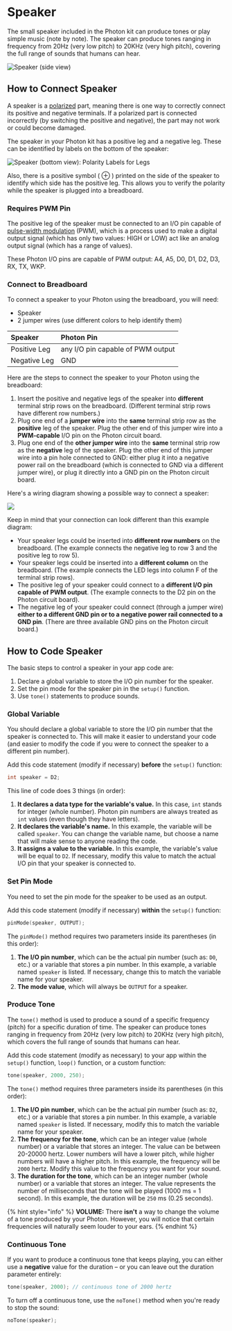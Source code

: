 # Speaker

The small speaker included in the Photon kit can produce tones or play simple music \(note by note\). The speaker can produce tones ranging in frequency from 20Hz \(very low pitch\) to 20KHz \(very high pitch\), covering the full range of sounds that humans can hear.

![Speaker \(side view\)](../../.gitbook/assets/speaker.jpg)

## How to Connect Speaker

A speaker is a [polarized](https://learn.sparkfun.com/tutorials/polarity) part, meaning there is one way to correctly connect its positive and negative terminals. If a polarized part is connected incorrectly \(by switching the positive and negative\), the part may not work or could become damaged.

The speaker in your Photon kit has a positive leg and a negative leg. These can be identified by labels on the bottom of the speaker:

![Speaker \(bottom view\): Polarity Labels for Legs](../../.gitbook/assets/speaker-polarity.jpg)

Also, there is a positive symbol \( ⊕ \) printed on the side of the speaker to identify which side has the positive leg. This allows you to verify the polarity while the speaker is plugged into a breadboard.

### Requires PWM Pin

The positive leg of the speaker must be connected to an I/O pin capable of [pulse-width modulation](https://learn.sparkfun.com/tutorials/pulse-width-modulation) \(PWM\), which is a process used to make a digital output signal \(which has only two values: HIGH or LOW\) act like an analog output signal \(which has a range of values\).

These Photon I/O pins are capable of PWM output:  A4, A5, D0, D1, D2, D3, RX, TX, WKP.

### Connect to Breadboard

To connect a speaker to your Photon using the breadboard, you will need:

* Speaker
* 2 jumper wires \(use different colors to help identify them\)

| Speaker | Photon Pin |
| :--- | :--- |
| Positive Leg | any I/O pin capable of PWM output |
| Negative Leg | GND |

Here are the steps to connect the speaker to your Photon using the breadboard:

1. Insert the positive and negative legs of the speaker into **different** terminal strip rows on the breadboard. \(Different terminal strip rows have different row numbers.\)
2. Plug one end of a **jumper wire** into the **same** terminal strip row as the **positive** leg of the speaker. Plug the other end of this jumper wire into a **PWM-capable** I/O pin on the Photon circuit board.
3. Plug one end of the **other jumper wire** into the **same** terminal strip row as the **negative** leg of the speaker. Plug the other end of this jumper wire into a pin hole connected to GND:  either plug it into a negative power rail on the breadboard \(which is connected to GND via a different jumper wire\), or plug it directly into a GND pin on the Photon circuit board.

Here's a wiring diagram showing a possible way to connect a speaker:

![](../../.gitbook/assets/experiment-5.jpg)

Keep in mind that your connection can look different than this example diagram:

* Your speaker legs could be inserted into **different row numbers** on the breadboard. \(The example connects the negative leg to row 3 and the positive leg to row 5\).
* Your speaker legs could be inserted into a **different column** on the breadboard. \(The example connects the LED legs into column F of the terminal strip rows\).
* The positive leg of your speaker could connect to a **different I/O pin capable of PWM output**. \(The example connects to the D2 pin on the Photon circuit board\).
* The negative leg of your speaker could connect \(through a jumper wire\) **either to a different GND pin or to a negative power rail connected to a GND pin**. \(There are three available GND pins on the Photon circuit board.\)

## How to Code Speaker

The basic steps to control a speaker in your app code are:

1. Declare a global variable to store the I/O pin number for the speaker.
2. Set the pin mode for the speaker pin in the `setup()` function.
3. Use `tone()` statements to produce sounds.

### Global Variable

You should declare a global variable to store the I/O pin number that the speaker is connected to. This will make it easier to understand your code \(and easier to modify the code if you were to connect the speaker to a different pin number\).

Add this code statement \(modify if necessary\) **before** the `setup()` function:

```cpp
int speaker = D2;
```

This line of code does 3 things \(in order\):

1. **It declares a data type for the variable's value.**  In this case, `int` stands for integer \(whole number\). Photon pin numbers are always treated as `int` values \(even though they have letters\).
2. **It declares the variable's name.** In this example, the variable will be called `speaker`. You can change the variable name, but choose a name that will make sense to anyone reading the code.
3. **It assigns a value to the variable.**  In this example, the variable's value will be equal to `D2`. If necessary, modify this value to match the actual I/O pin that your speaker is connected to.

### Set Pin Mode

You need to set the pin mode for the speaker to be used as an output.

Add this code statement \(modify if necessary\) **within** the `setup()` function:

```cpp
pinMode(speaker, OUTPUT);
```

The `pinMode()` method requires two parameters inside its parentheses \(in this order\):

1. **The I/O pin number**, which can be the actual pin number \(such as: `D0`, etc.\) or a variable that stores a pin number. In this example, a variable named `speaker` is listed. If necessary, change this to match the variable name for your speaker.
2. **The mode value**, which will always be `OUTPUT` for a speaker.

### Produce Tone

The `tone()` method is used to produce a sound of a specific frequency \(pitch\) for a specific duration of time. The speaker can produce tones ranging in frequency from 20Hz \(very low pitch\) to 20KHz \(very high pitch\), which covers the full range of sounds that humans can hear.

Add this code statement \(modify as necessary\) to your app within the `setup()` function, `loop()` function, or a custom function:

```cpp
tone(speaker, 2000, 250);
```

The `tone()` method requires three parameters inside its parentheses \(in this order\):

1. **The I/O pin number**, which can be the actual pin number \(such as: `D2`, etc.\) or a variable that stores a pin number. In this example, a variable named `speaker` is listed. If necessary, modify this to match the variable name for your speaker.
2. **The frequency for the tone**, which can be an integer value \(whole number\) or a variable that stores an integer. The value can be between 20-20000 hertz. Lower numbers will have a lower pitch, while higher numbers will have a higher pitch. In this example, the frequency will be `2000` hertz. Modify this value to the frequency you want for your sound.
3. **The duration for the tone**, which can be an integer number \(whole number\) or a variable that stores an integer. The value represents the number of milliseconds that the tone will be played \(1000 ms = 1 second\). In this example, the duration will be `250` ms \(0.25 seconds\).

{% hint style="info" %}
**VOLUME:**  There **isn't** a way to change the volume of a tone produced by your Photon. However, you will notice that certain frequencies will naturally seem louder to your ears.
{% endhint %}

### Continuous Tone

If you want to produce a continuous tone that keeps playing, you can either use a **negative** value for the duration – or you can leave out the duration parameter entirely:

```cpp
tone(speaker, 2000); // continuous tone of 2000 hertz
```

To turn off a continuous tone, use the `noTone()` method when you're ready to stop the sound:

```cpp
noTone(speaker);
```




